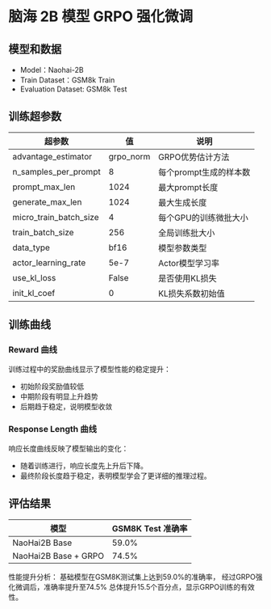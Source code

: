 # 脑海 2B 模型 GRPO 强化微调

## 模型和数据

- Model：Naohai-2B
- Train Dataset：GSM8k  Train
- Evaluation Dataset:   GSM8k  Test

## 训练超参数


| 超参数                 | 值        | 说明                   |
| ---------------------- | --------- | ---------------------- |
| advantage_estimator    | grpo_norm | GRPO优势估计方法       |
| n_samples_per_prompt   | 8         | 每个prompt生成的样本数 |
| prompt_max_len         | 1024      | 最大prompt长度         |
| generate_max_len       | 1024      | 最大生成长度           |
| micro_train_batch_size | 4         | 每个GPU的训练微批大小  |
| train_batch_size       | 256       | 全局训练批大小         |
| data_type              | bf16      | 模型参数类型           |
| actor_learning_rate    | 5e-7      | Actor模型学习率        |
| use_kl_loss            | False     | 是否使用KL损失         |
| init_kl_coef           | 0         | KL损失系数初始值       |

## 训练曲线

### Reward 曲线

训练过程中的奖励曲线显示了模型性能的稳定提升：

- 初始阶段奖励值较低
- 中期阶段有明显上升趋势
- 后期趋于稳定，说明模型收敛

### Response Length 曲线


响应长度曲线反映了模型输出的变化：

- 随着训练进行，响应长度先上升后下降。
- 最终阶段长度趋于稳定，表明模型学会了更详细的推理过程。


## 评估结果


| 模型                 | GSM8K Test 准确率 |
| -------------------- | ----------------- |
| NaoHai2B Base        | 59.0%             |
| NaoHai2B Base + GRPO | 74.5%             |

性能提升分析：
基础模型在GSM8K测试集上达到59.0%的准确率，
经过GRPO强化微调后，准确率提升至74.5%
总体提升15.5个百分点，显示GRPO训练的有效性。
